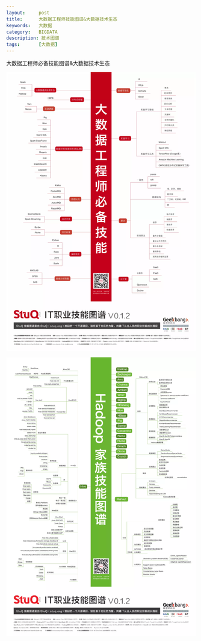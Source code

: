 ```yaml
---
layout:     post
title:      大数据工程师技能图谱&大数据技术生态
keywords:   大数据
category:   BIGDATA
description: 技术图谱
tags:		[大数据]
---
```


大数据工程师必备技能图谱&大数据技术生态

![](/images/datascience/bigdataengineerskill.PNG)

![](/images/datascience/Hadoop.PNG)
